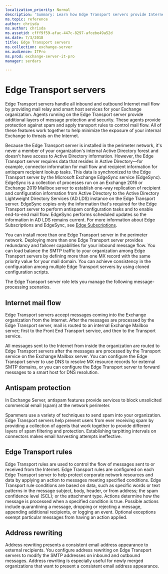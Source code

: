 ```yaml
---
localization_priority: Normal
description: 'Summary: Learn how Edge Transport servers provide Internet mail flow, antispam, and mail flow rules for your Exchange Server organization'
ms.topic: reference
author: chrisda
ms.author: chrisda
ms.assetid: cfff9f59-afac-447c-8297-afcebe49a52d
ms.date: 7/3/2018
title: Edge Transport servers
ms.collection: exchange-server
ms.audience: ITPro
ms.prod: exchange-server-it-pro
manager: serdars

---
```


# Edge Transport servers

Edge Transport servers handle all inbound and outbound Internet mail flow by providing mail relay and smart host services for your Exchange organization. Agents running on the Edge Transport server provide additional layers of message protection and security. These agents provide protection against spam and apply transport rules to control mail flow. All of these features work together to help minimize the exposure of your internal Exchange to threats on the Internet.

Because the Edge Transport server is installed in the perimeter network, it's never a member of your organization's internal Active Directory forest and doesn't have access to Active Directory information. However, the Edge Transport server requires data that resides in Active Directory—for example, connector information for mail flow and recipient information for antispam recipient lookup tasks. This data is synchronized to the Edge Transport server by the Microsoft Exchange EdgeSync service (EdgeSync). EdgeSync is a collection of processes run on an Exchange 2016 or Exchange 2019 Mailbox server to establish one-way replication of recipient and configuration information from Active Directory to the Active Directory Lightweight Directory Services (AD LDS) instance on the Edge Transport server. EdgeSync copies only the information that's required for the Edge Transport server to perform antispam configuration tasks and to enable end-to-end mail flow. EdgeSync performs scheduled updates so the information in AD LDS remains current. For more information about Edge Subscriptions and EdgeSync, see [Edge Subscriptions](edge-subscriptions.md).

You can install more than one Edge Transport server in the perimeter network. Deploying more than one Edge Transport server provides redundancy and failover capabilities for your inbound message flow. You can load balance the SMTP traffic to your organization among Edge Transport servers by defining more than one MX record with the same priority value for your mail domain. You can achieve consistency in the configuration among multiple Edge Transport servers by using cloned configuration scripts.

The Edge Transport server role lets you manage the following message-processing scenarios.

## Internet mail flow

Edge Transport servers accept messages coming into the Exchange organization from the Internet. After the messages are processed by the Edge Transport server, mail is routed to an internal Exchange Mailbox server; first to the Front End Transport service, and then to the Transport service.

All messages sent to the Internet from inside the organization are routed to Edge Transport servers after the messages are processed by the Transport service on the Exchange Mailbox server. You can configure the Edge Transport server to use DNS to resolve MX resource records for external SMTP domains, or you can configure the Edge Transport server to forward messages to a smart host for DNS resolution.

## Antispam protection

In Exchange Server, antispam features provide services to block unsolicited commercial email (spam) at the network perimeter.

Spammers use a variety of techniques to send spam into your organization. Edge Transport servers help prevent users from ever receiving spam by providing a collection of agents that work together to provide different layers of spam filtering and protection. Establishing tarpitting intervals on connectors makes email harvesting attempts ineffective.

## Edge Transport rules

Edge Transport rules are used to control the flow of messages sent to or received from the Internet. Edge Transport rules are configured on each Edge Transport server to help protect corporate network resources and data by applying an action to messages meeting specified conditions. Edge Transport rule conditions are based on data, such as specific words or text patterns in the message subject, body, header, or from address; the spam confidence level (SCL); or the attachment type. Actions determine how the message is processed when a specified condition is true. Possible actions include quarantining a message, dropping or rejecting a message, appending additional recipients, or logging an event. Optional exceptions exempt particular messages from having an action applied.

## Address rewriting

Address rewriting presents a consistent email address appearance to external recipients. You configure address rewriting on Edge Transport servers to modify the SMTP addresses on inbound and outbound messages. Address rewriting is especially useful for newly merged organizations that want to present a consistent email address appearance.

